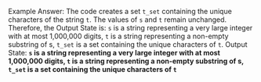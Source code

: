 Example Answer:
The code creates a set `t_set` containing the unique characters of the string `t`. The values of `s` and `t` remain unchanged. Therefore, the Output State is: `s` is a string representing a very large integer with at most 1,000,000 digits, `t` is a string representing a non-empty substring of s, `t_set` is a set containing the unique characters of `t`.
Output State: **`s` is a string representing a very large integer with at most 1,000,000 digits, `t` is a string representing a non-empty substring of s, `t_set` is a set containing the unique characters of `t`**